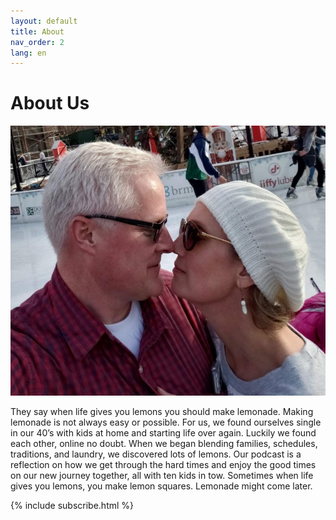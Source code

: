 ```yaml
---
layout: default
title: About
nav_order: 2
lang: en
---
```


# About Us

![image](./DarrenPaige.jpg)

They say when life gives you lemons you should make lemonade. Making lemonade is not always easy or possible. For us, we found ourselves single in our 40’s with kids at home and starting life over again. Luckily we found each other, online no doubt. When we began blending families, schedules, traditions, and laundry, we discovered lots of lemons. Our podcast is a reflection on how we get through the hard times and enjoy the good times on our new journey together, all with ten kids in tow. Sometimes when life gives you lemons, you make lemon squares. Lemonade might come later.

{% include subscribe.html %}
